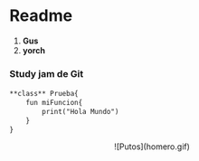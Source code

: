 # Readme

1. **Gus** 
2. **yorch**

### Study jam de Git 

	**class** Prueba{
		fun miFuncion{
			print("Hola Mundo")
		}
	}

<center>
![Putos](homero.gif)
</center>
